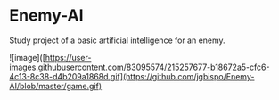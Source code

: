 # Enemy-AI
Study project of a basic artificial intelligence for an enemy.

![image]([https://user-images.githubusercontent.com/83095574/215257677-b18672a5-cfc6-4c13-8c38-d4b209a1868d.gif](https://github.com/jgbispo/Enemy-AI/blob/master/game.gif)
